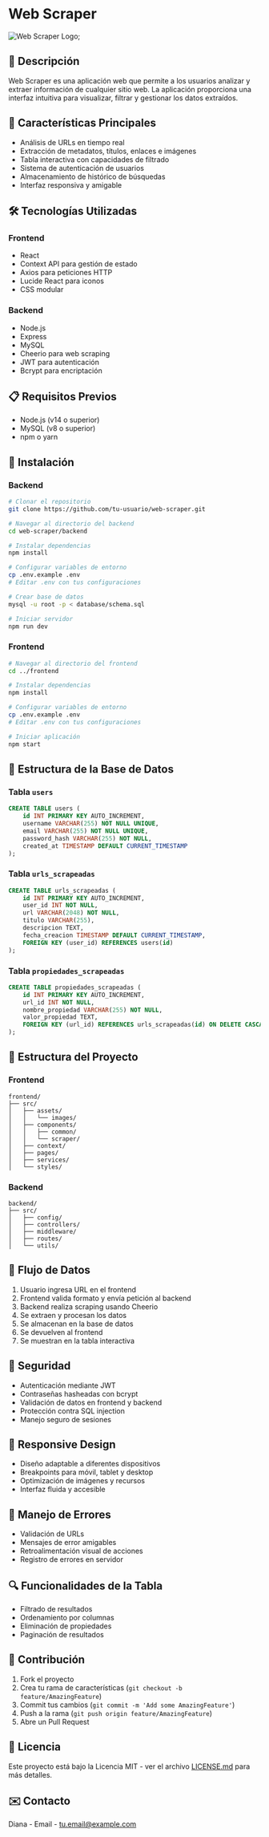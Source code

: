 # Web Scraper

![Web Scraper Logo](../frontend/src/assets/images/logo.jpg);

## 📌 Descripción
Web Scraper es una aplicación web que permite a los usuarios analizar y extraer información de cualquier sitio web. La aplicación proporciona una interfaz intuitiva para visualizar, filtrar y gestionar los datos extraídos.

## 🚀 Características Principales
- Análisis de URLs en tiempo real
- Extracción de metadatos, títulos, enlaces e imágenes
- Tabla interactiva con capacidades de filtrado
- Sistema de autenticación de usuarios
- Almacenamiento de histórico de búsquedas
- Interfaz responsiva y amigable

## 🛠️ Tecnologías Utilizadas
### Frontend
- React
- Context API para gestión de estado
- Axios para peticiones HTTP
- Lucide React para iconos
- CSS modular

### Backend
- Node.js
- Express
- MySQL
- Cheerio para web scraping
- JWT para autenticación
- Bcrypt para encriptación

## 📋 Requisitos Previos
- Node.js (v14 o superior)
- MySQL (v8 o superior)
- npm o yarn

## 🔧 Instalación

### Backend
```bash
# Clonar el repositorio
git clone https://github.com/tu-usuario/web-scraper.git

# Navegar al directorio del backend
cd web-scraper/backend

# Instalar dependencias
npm install

# Configurar variables de entorno
cp .env.example .env
# Editar .env con tus configuraciones

# Crear base de datos
mysql -u root -p < database/schema.sql

# Iniciar servidor
npm run dev
```

### Frontend
```bash
# Navegar al directorio del frontend
cd ../frontend

# Instalar dependencias
npm install

# Configurar variables de entorno
cp .env.example .env
# Editar .env con tus configuraciones

# Iniciar aplicación
npm start
```

## 💾 Estructura de la Base de Datos

### Tabla `users`
```sql
CREATE TABLE users (
    id INT PRIMARY KEY AUTO_INCREMENT,
    username VARCHAR(255) NOT NULL UNIQUE,
    email VARCHAR(255) NOT NULL UNIQUE,
    password_hash VARCHAR(255) NOT NULL,
    created_at TIMESTAMP DEFAULT CURRENT_TIMESTAMP
);
```

### Tabla `urls_scrapeadas`
```sql
CREATE TABLE urls_scrapeadas (
    id INT PRIMARY KEY AUTO_INCREMENT,
    user_id INT NOT NULL,
    url VARCHAR(2048) NOT NULL,
    titulo VARCHAR(255),
    descripcion TEXT,
    fecha_creacion TIMESTAMP DEFAULT CURRENT_TIMESTAMP,
    FOREIGN KEY (user_id) REFERENCES users(id)
);
```

### Tabla `propiedades_scrapeadas`
```sql
CREATE TABLE propiedades_scrapeadas (
    id INT PRIMARY KEY AUTO_INCREMENT,
    url_id INT NOT NULL,
    nombre_propiedad VARCHAR(255) NOT NULL,
    valor_propiedad TEXT,
    FOREIGN KEY (url_id) REFERENCES urls_scrapeadas(id) ON DELETE CASCADE
);
```

## 📁 Estructura del Proyecto

### Frontend
```
frontend/
├── src/
│   ├── assets/
│   │   └── images/
│   ├── components/
│   │   ├── common/
│   │   └── scraper/
│   ├── context/
│   ├── pages/
│   ├── services/
│   └── styles/
```

### Backend
```
backend/
├── src/
│   ├── config/
│   ├── controllers/
│   ├── middleware/
│   ├── routes/
│   └── utils/
```

## 🔄 Flujo de Datos
1. Usuario ingresa URL en el frontend
2. Frontend valida formato y envía petición al backend
3. Backend realiza scraping usando Cheerio
4. Se extraen y procesan los datos
5. Se almacenan en la base de datos
6. Se devuelven al frontend
7. Se muestran en la tabla interactiva

## 🔐 Seguridad
- Autenticación mediante JWT
- Contraseñas hasheadas con bcrypt
- Validación de datos en frontend y backend
- Protección contra SQL injection
- Manejo seguro de sesiones

## 📱 Responsive Design
- Diseño adaptable a diferentes dispositivos
- Breakpoints para móvil, tablet y desktop
- Optimización de imágenes y recursos
- Interfaz fluida y accesible

## 🛟 Manejo de Errores
- Validación de URLs
- Mensajes de error amigables
- Retroalimentación visual de acciones
- Registro de errores en servidor

## 🔍 Funcionalidades de la Tabla
- Filtrado de resultados
- Ordenamiento por columnas
- Eliminación de propiedades
- Paginación de resultados

## 👥 Contribución
1. Fork el proyecto
2. Crea tu rama de características (`git checkout -b feature/AmazingFeature`)
3. Commit tus cambios (`git commit -m 'Add some AmazingFeature'`)
4. Push a la rama (`git push origin feature/AmazingFeature`)
5. Abre un Pull Request

## 📄 Licencia
Este proyecto está bajo la Licencia MIT - ver el archivo [LICENSE.md](LICENSE.md) para más detalles.

## ✉️ Contacto
Diana - 
Email - tu.email@example.com
